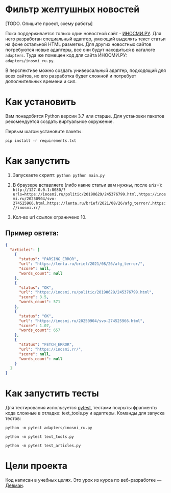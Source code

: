 # Фильтр желтушных новостей

[TODO. Опишите проект, схему работы]

Пока поддерживается только один новостной сайт - [ИНОСМИ.РУ](https://inosmi.ru/). Для него разработан специальный адаптер, умеющий выделять текст статьи на фоне остальной HTML разметки. Для других новостных сайтов потребуются новые адаптеры, все они будут находиться в каталоге `adapters`. Туда же помещен код для сайта ИНОСМИ.РУ: `adapters/inosmi_ru.py`.

В перспективе можно создать универсальный адаптер, подходящий для всех сайтов, но его разработка будет сложной и потребует дополнительных времени и сил.

# Как установить

Вам понадобится Python версии 3.7 или старше. Для установки пакетов рекомендуется создать виртуальное окружение.

Первым шагом установите пакеты:

```python3
pip install -r requirements.txt
```

# Как запустить

1. Запускаете скрипт: `python python main.py`

2. В браузере вставляете (либо какие статьи вам нужны, после *urls=*): `http://127.0.0.1:8080/?urls=https://inosmi.ru/politic/20190629/245376799.html,https://inosmi.ru/20250904/svo-274525966.html,https://lenta.ru/brief/2021/08/26/afg_terror/,https://inosmi.rr/`

3. Кол-во url ссылок ограничено 10.

## Пример овтета:
```json
{
  "articles": [
    {
      "status": "PARSING_ERROR",
      "url": "https://lenta.ru/brief/2021/08/26/afg_terror/",
      "score": null,
      "words_count": null
    },
    {
      "status": "OK",
      "url": "https://inosmi.ru/politic/20190629/245376799.html",
      "score": 3.5,
      "words_count": 571
    },
    {
      "status": "OK",
      "url": "https://inosmi.ru/20250904/svo-274525966.html",
      "score": 1.07,
      "words_count": 657
    },
    {
      "status": "FETCH_ERROR",
      "url": "https://inosmi.rr/",
      "score": null,
      "words_count": null
    }
  ]
}
```

# Как запустить тесты

Для тестирования используется [pytest](https://docs.pytest.org/en/latest/), тестами покрыты фрагменты кода сложные в отладке: text_tools.py и адаптеры. Команды для запуска тестов:

```
python -m pytest adapters/inosmi_ru.py
```

```
python -m pytest text_tools.py
```

```
python -m pytest test_articles.py
```

# Цели проекта

Код написан в учебных целях. Это урок из курса по веб-разработке — [Девман](https://dvmn.org).
